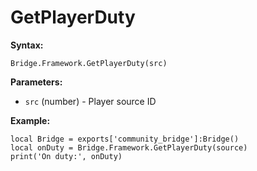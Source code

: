 # GetPlayerDuty

**Syntax:**

```
Bridge.Framework.GetPlayerDuty(src)
```

**Parameters:**

* `src` (number) - Player source ID

**Example:**

```
local Bridge = exports['community_bridge']:Bridge()
local onDuty = Bridge.Framework.GetPlayerDuty(source)
print('On duty:', onDuty)
```
